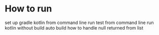 # How to run
set up gradle
kotlin from command line
run test from command line
run kotlin without build
auto build
how to handle null returned from list